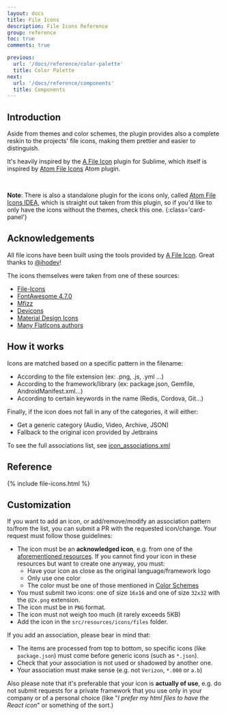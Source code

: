 ```yaml
---
layout: docs
title: File Icons
description: File Icons Reference
group: reference
toc: true
comments: true

previous:
  url: '/docs/reference/color-palette'
  title: Color Palette
next:
  url: '/docs/reference/components'
  title: Components
---
```


## Introduction

Aside from themes and color schemes, the plugin provides also a complete reskin to the projects' file icons, making them prettier and easier to distinguish.

It's heavily inspired by the [A File Icon](https://github.com/ihodev/a-file-icon) plugin for Sublime, which itself is inspired by [Atom File Icons](https://github.com/file-icons/atom) Atom plugin.

&nbsp;

**Note**: There is also a standalone plugin for the icons only, called [Atom File Icons IDEA](https://plugins.jetbrains.com/plugin/10044-atom-file-icons-idea), which is straight out taken from this plugin, so if you'd like to only have the icons without the themes, check this one.
{:class='card-panel'}

## Acknowledgements

All file icons have been built using the tools provided by [A File Icon](https://github.com/ihodev/a-file-icon). Great thanks to [@ihodev](https://github.com/ihodev)!

The icons themselves were taken from one of these sources:

* [File-Icons](https://github.com/file-icons/source/blob/master/charmap.md)
* [FontAwesome 4.7.0](http://fontawesome.io/cheatsheet/)
* [Mfizz](https://github.com/file-icons/MFixx/blob/master/charmap.md)
* [Devicons](https://github.com/file-icons/DevOpicons/blob/master/charmap.md)
* [Material Design Icons](https://materialdesignicons.com/)
* [Many FlatIcons authors](https://www.flaticon.com/)

## How it works

Icons are matched based on a specific pattern in the filename:
- According to the file extension (ex: .png, .js, .yml ...)
- According to the framework/library (ex: package.json, Gemfile, AndroidManifest.xml...)
- According to certain keywords in the name (Redis, Cordova, Git...)

Finally, if the icon does not fall in any of the categories, it will either:
- Get a generic category (Audio, Video, Archive, JSON)
- Fallback to the original icon provided by Jetbrains

To see the full associations list, see [icon_associations.xml](https://github.com/ChrisRM/material-theme-jetbrains/blob/master/src/main/resources/icon_associations.xml)

## Reference

{% include file-icons.html %}

## Customization

If you want to add an icon, or add/remove/modify an association pattern to/from the list, you can submit a PR with the requested icon/change. Your request must follow those guidelines:
- The icon must be an **acknowledged icon**, e.g. from one of the [aforementioned resources](#acknowledgements). If you cannot find your icon in these resources but want to create one anyway, you must:
  - Have your icon as close as the original language/framework logo
  - Only use one color
  - The color must be one of those mentioned in [Color Schemes]({{site.baseurl}}/docs/configuration/color-schemes#color-palette)
- You must submit two icons: one of size `16x16` and one of size `32x32` with the `@2x.png` extension.
- The icon must be in `PNG` format.
- The icon must not weigh too much (it rarely exceeds 5KB)
- Add the icon in the `src/resources/icons/files` folder.

If you add an association, please bear in mind that:
- The items are processed from top to bottom, so specific icons (like `package.json`) must come before generic icons (such as `*.json`).
- Check that your association is not used or shadowed by another one.
- Your association must make sense (e.g. not `Verizon`, `*.000` or `a.b`)

Also please note that it's preferable that your icon is **actually of use**, e.g. do not submit requests for a private framework that you use only in your company or of a personal choice (like "_I prefer my html files to have the React icon_" or something of the sort.)
